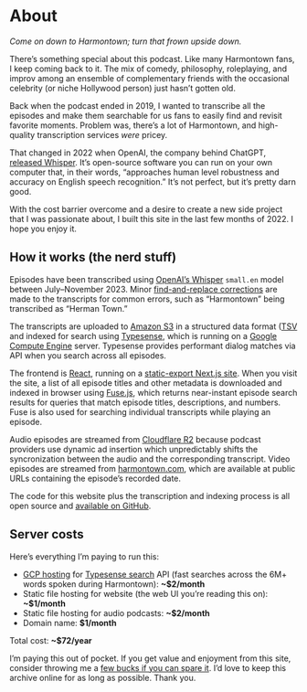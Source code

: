 # About

_Come on down to Harmontown; turn that frown upside down._

There’s something special about this podcast. Like many Harmontown fans, I keep coming back to it. The mix of comedy, philosophy, roleplaying, and improv among an ensemble of complementary friends with the occasional celebrity (or niche Hollywood person) just hasn’t gotten old.

Back when the podcast ended in 2019, I wanted to transcribe all the episodes and make them searchable for us fans to easily find and revisit favorite moments. Problem was, there’s a lot of Harmontown, and high-quality transcription services _were_ pricey.

That changed in 2022 when OpenAI, the company behind ChatGPT, [released Whisper](https://openai.com/research/whisper). It’s open-source software you can run on your own computer that, in their words, “approaches human level robustness and accuracy on English speech recognition.” It’s not perfect, but it’s pretty darn good.

With the cost barrier overcome and a desire to create a new side project that I was passionate about, I built this site in the last few months of 2022. I hope you enjoy it.

## How it works (the nerd stuff)

Episodes have been transcribed using [OpenAI’s Whisper](https://github.com/openai/whisper) `small.en` model between July–November 2023. Minor [find-and-replace corrections](https://github.com/liddiard/harmontown-search/blob/main/transcripts/transcription_corrections.tsv) are made to the transcripts for common errors, such as “Harmontown” being transcribed as “Herman Town.” 

The transcripts are uploaded to [Amazon S3](https://aws.amazon.com/s3/) in a structured data format ([TSV](https://www.loc.gov/preservation/digital/formats/fdd/fdd000533.shtml#:~:text=A%20tab%2Dseparated%20values%20(TSV,line%20of%20the%20text%20file.)) and indexed for search using [Typesense](https://typesense.org/), which is running on a [Google Compute Engine](https://cloud.google.com/compute) server. Typesense provides performant dialog matches via API when you search across all episodes.

The frontend is [React](https://react.dev/), running on a [static-export Next.js site](https://nextjs.org/docs/app/building-your-application/deploying/static-exports). When you visit the site, a list of all episode titles and other metadata is downloaded and indexed in browser using [Fuse.js](https://www.fusejs.io/), which returns near-instant episode search results for queries that match episode titles, descriptions, and numbers. Fuse is also used for searching individual transcripts while playing an episode.

Audio episodes are streamed from [Cloudflare R2](https://www.cloudflare.com/developer-platform/r2/) because podcast providers use dynamic ad insertion which unpredictably shifts the syncronization between the audio and the corresponding transcript. Video episodes are streamed from [harmontown.com](http://harmontown.com), which are available at public URLs containing the episode’s recorded date.

The code for this website plus the transcription and indexing process is all open source and [available on GitHub](http://github.com/liddiard/harmontown-search).

## Server costs

Here’s everything I’m paying to run this:

- [GCP hosting](https://cloud.google.com/?hl=en) for [Typesense search](https://typesense.org/) API (fast searches across the 6M+ words spoken during Harmontown): **~$2/month**
- Static file hosting for website (the web UI you’re reading this on): **~$1/month**
- Static file hosting for audio podcasts: **~$2/month**
- Domain name: **$1/month**

Total cost: **~$72/year**

I’m paying this out of pocket. If you get value and enjoyment from this site, consider throwing me a [few bucks if you can spare it](https://ko-fi.com/liddiard). I’d love to keep this archive online for as long as possible. Thank you.